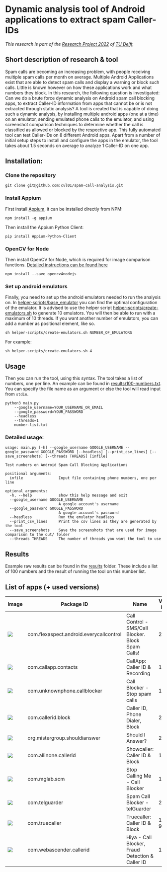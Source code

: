 # Dynamic analysis tool of Android applications to extract spam Caller-IDs

*This research is part of the [Research Project 2022](https://github.com/TU-Delft-CSE/Research-Project) of [TU Delft](https://https//github.com/TU-Delft-CSE).*

## Short description of research & tool
Spam calls are becoming an increasing problem, with people receiving multiple spam calls per month on average. Multiple Android Applications exist that are able to detect spam calls and display a warning or block such calls. Little is known however on how these applications work and what numbers they block.
In this research, the following question is investigated: Can we do a brute force dynamic analysis on Android spam call blocking apps, to extract Caller-ID information from apps that cannot be or is not extracted through static analysis?
A tool is created that is capable of doing such a dynamic analysis, by installing multiple android apps (one at a time) on an emulator, sending emulated phone calls to the emulator, and using screenshot comparison techniques to determine whether the call is classified as allowed or blocked by the respective app. 
This fully automated tool can test Caller-IDs on 8 different Android apps. Apart from a number of initial setup steps to install and configure the apps in the emulator, the tool takes about 1.5 seconds on average to analyze 1 Caller-ID on one app.

## Installation:
### Clone the repository 
```
git clone git@github.com:cvl01/spam-call-analysis.git
```

### Install Appium
First install [Appium](https://appium.io/), it can be installed directly from NPM:
```
npm install -g appium
```
Then install the Appium Python Client:
```
pip install Appium-Python-Client
```

### OpenCV for Node
Then install OpenCV for Node, which is required for image comparison functions. [Detailed instructions can be found here](https://github.com/justadudewhohacks/opencv4nodejs#how-to-install)
```
npm install --save opencv4nodejs
```

### Set up android emulators
Finally, you need to set up the android emulators needed to run the analysis on. In [helper-scripts/base_emulator](helper-scripts/base_emulator/) you can find the optimal configuration of the emulator. It is advised to use the helper script [helper-scripts/create-emulators.sh](helper-scripts/create-emulators.sh) to generate 10 emulators. You will then be able to run with a maximum of 10 threads. If you want another number of emulators, you can add a number as positional element, like so.
```
sh helper-scripts/create-emulators.sh NUMBER_OF_EMULATORS
```
For example:
```
sh helper-scripts/create-emulators.sh 4
```

## Usage
Then you can run the tool, using this syntax. The tool takes a list of numbers, one per line. An example can be found in [results/100-numbers.txt](results/100-numbers.txt). You can specify the file name as an argument or else the tool will read input from `stdin`.


```shell
python3 main.py  
    --google_username=YOUR_USERNAME_OR_EMAIL 
    --google_password=YOUR_PASSWORD
    --headless 
    --threads=1
    number-list.txt
```

### Detailed usage:
```
usage: main.py [-h] --google_username GOOGLE_USERNAME --google_password GOOGLE_PASSWORD [--headless] [--print_csv_lines] [--save_screenshots] [--threads THREADS] [infile]

Test numbers on Android Spam Call Blocking Applications

positional arguments:
  infile                Input file containing phone numbers, one per line

optional arguments:
  -h, --help            show this help message and exit
  --google_username GOOGLE_USERNAME
                        A google account's username
  --google_password GOOGLE_PASSWORD
                        A google account's password
  --headless            Run the emulator headless
  --print_csv_lines     Print the csv lines as they are generated by the tool
  --save_screenshots    Save the screenshots that are used for image comparison to the out/ folder
  --threads THREADS     The number of threads you want the tool to use
```

## Results
Example raw results can be found in the [results](results/) folder. These include a list of 100 numbers and the result of running the tool on this number list. 

## List of apps (+ used versions)
| Image                                                                                                               | Package ID                              | Name                                               | Version Name | Version Code |
| ------------------------------------------------------------------------------------------------------------------- | --------------------------------------- | -------------------------------------------------- |--------------|--------------|
| ![](https://play-lh.googleusercontent.com/csDVvK9qQ2LXkhHmdUcV2A_GmJFSG-hHR4j1NSbbfLCPbyUD-yZsfdP1o_ztXVZ6vu8=s80)  | com.flexaspect.android.everycallcontrol | Call Control - SMS/Call Blocker. Block Spam Calls! | 2.2.8        | 272          |
| ![](https://play-lh.googleusercontent.com/v2dikPLxEt4uvoxTLTMqiCmOjP-Cc8yX6oNffyrSJmt0557RFyhyW7I5i1CxN8CJaQ=s80)   | com.callapp.contacts                    | CallApp: Caller ID & Recording                     | 1.962        | 1962         |
| ![](https://play-lh.googleusercontent.com/sCjUstQ7Jxe0p7rit4VmytmYAtLRgwJEYKOKcGNDSxnA_pYqI8hbGCyg8d_nAK6Y_A=s80)   | com.unknownphone.callblocker            | Call Blocker - Stop spam calls                     | 1.7.7        | 184          |
| ![](https://play-lh.googleusercontent.com/J7lc1iCnMWL0iK17QhgCXJ0JPTdTvr9PwMvHs-3f61cGhGLGqawT9k2XrfoCsjMjeA=s80)   | com.callerid.block                      | Caller ID, Phone Dialer, Block                     | 2.13.5       | 40155        |
| ![](https://play-lh.googleusercontent.com/NLEQ0dghITECObk6bmtnKmOV01AhSsh9O08qz_0VF75v-cBkbLIVQs-bibIWgK-kbmM=s80)  | org.mistergroup.shouldianswer           | Should I Answer?                                   | 2.3.21       | 382          |
| ![](https://play-lh.googleusercontent.com/SyqUM3cu-XL0w98qPSurxMRBlz7eOyQ_6iIN5EF9XxmHkz1nnNTQd3gG4tTtoD9tEBpe=s80) | com.allinone.callerid                   | Showcaller: Caller ID & Block                      | 1.1.1        | 791          |
| ![](https://play-lh.googleusercontent.com/llSnaRWfU9XQNoA-RJYrAt6asjpXuHaLFdt18CLa_zszbCNdemIHr8LCGJCWNVPucqZ9=s80) | com.mglab.scm                           | Stop Calling Me - Call Blocker                     | 12.30.6      | 1230006      |
| ![](https://play-lh.googleusercontent.com/dkJUZvWBAsR5LATWAvOow3yMgRi7-zsS6a9t6rYhkR8a9ylti1xK9mLrHUGm8Y8cF_o=s80)  | com.telguarder                          | Spam Call Blocker - telGuarder                     | 2.6.4        | 147          |
| ![](https://play-lh.googleusercontent.com/64ap3L-g_bp4j3Abt3fsY_N1K8J6zbhUIlYfeUNgIrV9JSRwU5D7VJ-PUjST-rd84g=s80)   | com.truecaller                          | Truecaller: Caller ID & Block                      | 12.1.0-9677  | 120100       |
| ![](https://play-lh.googleusercontent.com/0w58zzstVGY4rAbG2IBe7lSW4MHw79a-8v0SOEkHLc7tYe2E6XE6Kdawug6agWgbJg=s80)   | com.webascender.callerid                | Hiya - Call Blocker, Fraud Detection & Caller ID   | 1.0.206      | 206          |